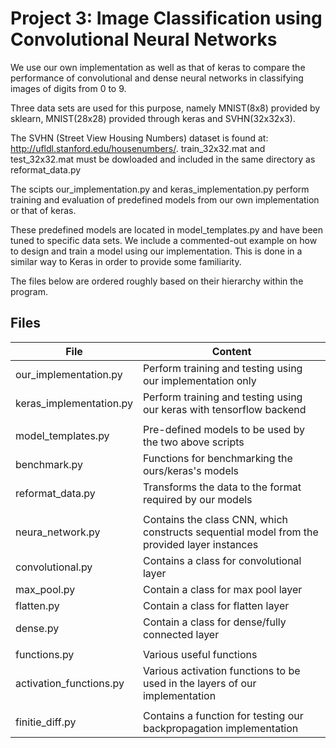 # Project 3: Image Classification using Convolutional Neural Networks

We use our own implementation as well as that of keras to compare the performance of convolutional and dense neural networks 
in classifying images of digits from 0 to 9. 

Three data sets are used for this purpose, namely MNIST(8x8) provided by sklearn, MNIST(28x28) provided through keras and 
SVHN(32x32x3). 

The SVHN (Street View Housing Numbers) dataset is found at: http://ufldl.stanford.edu/housenumbers/. 
train_32x32.mat and test_32x32.mat must be dowloaded and included in the same directory as reformat_data.py

The scipts 
our_implementation.py and 
keras_implementation.py 
perform training and evaluation of predefined models from our own implementation or that of keras.

These predefined models are located in model_templates.py and have been tuned to specific data sets. 
We include a commented-out example on how to design and train a model using our implementation. 
This is done in a similar way to Keras in order to provide some familiarity.  

The files below are ordered roughly based on their hierarchy within the program. 

## Files

| File                        | Content                                                                                 |
|-----------------------------|-----------------------------------------------------------------------------------------|
| our_implementation.py                  | Perform training and testing using our implementation only                    |
| keras_implementation.py                | Perform training and testing using our keras with tensorflow backend           |
|                                                                                                         |
| model_templates.py                | Pre-defined models to be used by the two above scripts        |
| benchmark.py  |  Functions for benchmarking the ours/keras's models      |
| reformat_data.py  | Transforms the data to the format required by our models  |
|                                                                                                               |
| neura_network.py           | Contains the class CNN, which constructs sequential model from the provided layer instances    |
| convolutional.py            |Contains a class for convolutional layer    |
| max_pool.py           |Contain a class for max pool layer |
| flatten.py           | Contain a class for flatten layer |
| dense.py           | Contain a class for dense/fully connected layer |
|                                                                   |
| functions.py  |  Various useful functions      |
| activation_functions.py | Various activation functions to be used in the layers of our implementation  
|                                                                                                             |
| finitie_diff.py  | Contains a function for testing our backpropagation implementation     |
  

